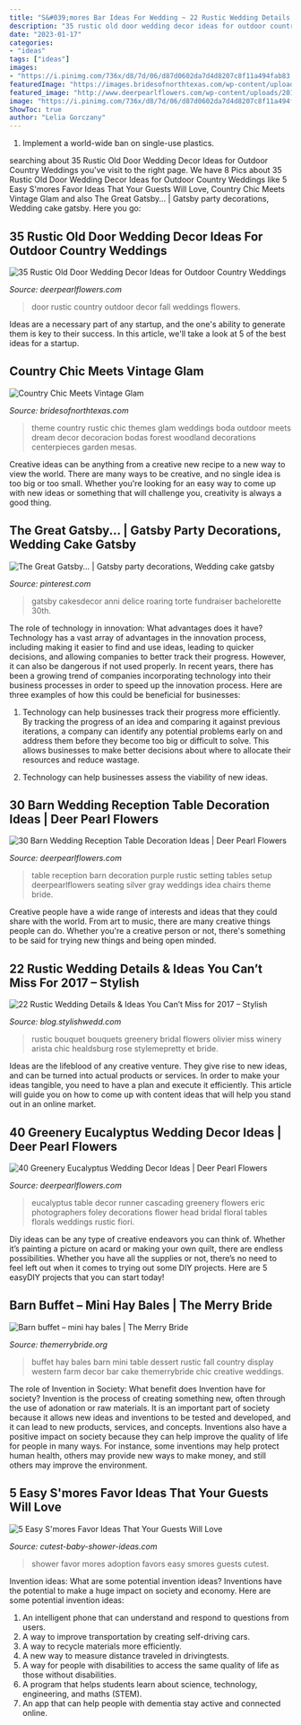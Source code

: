 ```yaml
---
title: "S&#039;mores Bar Ideas For Wedding ~ 22 Rustic Wedding Details &amp; Ideas You Can’t Miss For 2017 – Stylish"
description: "35 rustic old door wedding decor ideas for outdoor country weddings"
date: "2023-01-17"
categories:
- "ideas"
tags: ["ideas"]
images:
- "https://i.pinimg.com/736x/d8/7d/06/d87d0602da7d4d8207c8f11a494fab83.jpg"
featuredImage: "https://images.bridesofnorthtexas.com/wp-content/uploads/2015/12/31200716/Bella-Weddings_0.jpg"
featured_image: "http://www.deerpearlflowers.com/wp-content/uploads/2016/12/cascading-table-runner-via-Eric-Foley-Photographers.jpg"
image: "https://i.pinimg.com/736x/d8/7d/06/d87d0602da7d4d8207c8f11a494fab83.jpg"
ShowToc: true
author: "Lelia Gorczany"
---
```



1. Implement a world-wide ban on single-use plastics.

	

		
searching about 35 Rustic Old Door Wedding Decor Ideas for Outdoor Country Weddings you've visit to the right page. We have 8 Pics about 35 Rustic Old Door Wedding Decor Ideas for Outdoor Country Weddings like 5 Easy S&#039;mores Favor Ideas That Your Guests Will Love, Country Chic Meets Vintage Glam and also The Great Gatsby... | Gatsby party decorations, Wedding cake gatsby. Here you go:
		
    
## 35 Rustic Old Door Wedding Decor Ideas For Outdoor Country Weddings

<img loading=lazy src="http://www.deerpearlflowers.com/wp-content/uploads/2015/07/rustic-old-door-fall-wedding-enter-ideas.jpg" onerror="this.onerror=null;this.src='https://tse3.mm.bing.net/th?id=OIP.Q6UEuNe83qu9OT412jKOGQHaKB&amp;pid=15.1';" alt="35 Rustic Old Door Wedding Decor Ideas for Outdoor Country Weddings">

_Source: deerpearlflowers.com_

>door rustic country outdoor decor fall weddings flowers. 

	

Ideas are a necessary part of any startup, and the one's ability to generate them is key to their success. In this article, we'll take a look at 5 of the best ideas for a startup.

    
## Country Chic Meets Vintage Glam

<img loading=lazy src="https://images.bridesofnorthtexas.com/wp-content/uploads/2015/12/31200716/Bella-Weddings_0.jpg" onerror="this.onerror=null;this.src='https://tse3.mm.bing.net/th?id=OIP.iENbb2dP_HgWEuY6mcmyRQHaKE&amp;pid=15.1';" alt="Country Chic Meets Vintage Glam">

_Source: bridesofnorthtexas.com_

>theme country rustic chic themes glam weddings boda outdoor meets dream decor decoracion bodas forest woodland decorations centerpieces garden mesas. 

	

Creative ideas can be anything from a creative new recipe to a new way to view the world. There are many ways to be creative, and no single idea is too big or too small. Whether you're looking for an easy way to come up with new ideas or something that will challenge you, creativity is always a good thing.

    
## The Great Gatsby... | Gatsby Party Decorations, Wedding Cake Gatsby

<img loading=lazy src="https://i.pinimg.com/736x/d8/7d/06/d87d0602da7d4d8207c8f11a494fab83.jpg" onerror="this.onerror=null;this.src='https://tse3.mm.bing.net/th?id=OIP.KGEuSHAKJFkyj_YgfPlhKwHaKI&amp;pid=15.1';" alt="The Great Gatsby... | Gatsby party decorations, Wedding cake gatsby">

_Source: pinterest.com_

>gatsby cakesdecor anni delice roaring torte fundraiser bachelorette 30th. 

	

The role of technology in innovation: What advantages does it have?
Technology has a vast array of advantages in the innovation process, including making it easier to find and use ideas, leading to quicker decisions, and allowing companies to better track their progress. However, it can also be dangerous if not used properly. In recent years, there has been a growing trend of companies incorporating technology into their business processes in order to speed up the innovation process. Here are three examples of how this could be beneficial for businesses: 
1) Technology can help businesses track their progress more efficiently. By tracking the progress of an idea and comparing it against previous iterations, a company can identify any potential problems early on and address them before they become too big or difficult to solve. This allows businesses to make better decisions about where to allocate their resources and reduce wastage. 

2) Technology can help businesses assess the viability of new ideas.

    
## 30 Barn Wedding Reception Table Decoration Ideas | Deer Pearl Flowers

<img loading=lazy src="http://www.deerpearlflowers.com/wp-content/uploads/2015/04/rustic-purple-barn-wedding-reception-table-setting-ideas.jpg" onerror="this.onerror=null;this.src='https://tse3.mm.bing.net/th?id=OIP.uDVleVqNCucwIt3IgFxLUgHaLH&amp;pid=15.1';" alt="30 Barn Wedding Reception Table Decoration Ideas | Deer Pearl Flowers">

_Source: deerpearlflowers.com_

>table reception barn decoration purple rustic setting tables setup deerpearlflowers seating silver gray weddings idea chairs theme bride. 

	

Creative people have a wide range of interests and ideas that they could share with the world. From art to music, there are many creative things people can do. Whether you're a creative person or not, there's something to be said for trying new things and being open minded.

    
## 22 Rustic Wedding Details &amp; Ideas You Can’t Miss For 2017 – Stylish

<img loading=lazy src="http://blog.stylishwedd.com/wp-content/uploads/2016/12/greenery-wedding-bouquet-for-2017-rustic-ideas.jpg" onerror="this.onerror=null;this.src='https://tse3.mm.bing.net/th?id=OIP.9ENr9IIXadgfwV4plw5qmgHaLH&amp;pid=15.1';" alt="22 Rustic Wedding Details &amp; Ideas You Can’t Miss for 2017 – Stylish">

_Source: blog.stylishwedd.com_

>rustic bouquet bouquets greenery bridal flowers olivier miss winery arista chic healdsburg rose stylemepretty et bride. 

	

Ideas are the lifeblood of any creative venture. They give rise to new ideas, and can be turned into actual products or services. In order to make your ideas tangible, you need to have a plan and execute it efficiently. This article will guide you on how to come up with content ideas that will help you stand out in an online market.

    
## 40 Greenery Eucalyptus Wedding Decor Ideas | Deer Pearl Flowers

<img loading=lazy src="http://www.deerpearlflowers.com/wp-content/uploads/2016/12/cascading-table-runner-via-Eric-Foley-Photographers.jpg" onerror="this.onerror=null;this.src='https://tse4.mm.bing.net/th?id=OIP.ttEJjctSp6AHTA48LJavvgHaLH&amp;pid=15.1';" alt="40 Greenery Eucalyptus Wedding Decor Ideas | Deer Pearl Flowers">

_Source: deerpearlflowers.com_

>eucalyptus table decor runner cascading greenery flowers eric photographers foley decorations flower head bridal floral tables florals weddings rustic fiori. 

	

Diy ideas can be any type of creative endeavors you can think of. Whether it’s painting a picture on acard or making your own quilt, there are endless possibilities. Whether you have all the supplies or not, there’s no need to feel left out when it comes to trying out some DIY projects. Here are 5 easyDIY projects that you can start today!

    
## Barn Buffet – Mini Hay Bales | The Merry Bride

<img loading=lazy src="https://themerrybride.files.wordpress.com/2013/03/barn-buffet-mini-hay-bales.jpg" onerror="this.onerror=null;this.src='https://tse4.mm.bing.net/th?id=OIP.mn1wm8LxymeDWxx6KJNHxgHaLH&amp;pid=15.1';" alt="Barn buffet – mini hay bales | The Merry Bride">

_Source: themerrybride.org_

>buffet hay bales barn mini table dessert rustic fall country display western farm decor bar cake themerrybride chic creative weddings. 

	

The role of Invention in Society: What benefit does Invention have for society?
Invention is the process of creating something new, often through the use of adonation or raw materials. It is an important part of society because it allows new ideas and inventions to be tested and developed, and it can lead to new products, services, and concepts. Inventions also have a positive impact on society because they can help improve the quality of life for people in many ways. For instance, some inventions may help protect human health, others may provide new ways to make money, and still others may improve the environment.

    
## 5 Easy S&#039;mores Favor Ideas That Your Guests Will Love

<img loading=lazy src="http://www.cutest-baby-shower-ideas.com/images/smorefavorideas.jpg" onerror="this.onerror=null;this.src='https://tse1.mm.bing.net/th?id=OIP.tpjfFVCEv_hUk1uoXtVbTgHaNI&amp;pid=15.1';" alt="5 Easy S&#039;mores Favor Ideas That Your Guests Will Love">

_Source: cutest-baby-shower-ideas.com_

>shower favor mores adoption favors easy smores guests cutest. 

	

Invention ideas: What are some potential invention ideas?
Inventions have the potential to make a huge impact on society and economy. Here are some potential invention ideas:
1. An intelligent phone that can understand and respond to questions from users. 
2. A way to improve transportation by creating self-driving cars. 
3. A way to recycle materials more efficiently. 
4. A new way to measure distance traveled in drivingtests. 
5. A way for people with disabilities to access the same quality of life as those without disabilities. 
6. A program that helps students learn about science, technology, engineering, and maths (STEM). 
7. An app that can help people with dementia stay active and connected online.

